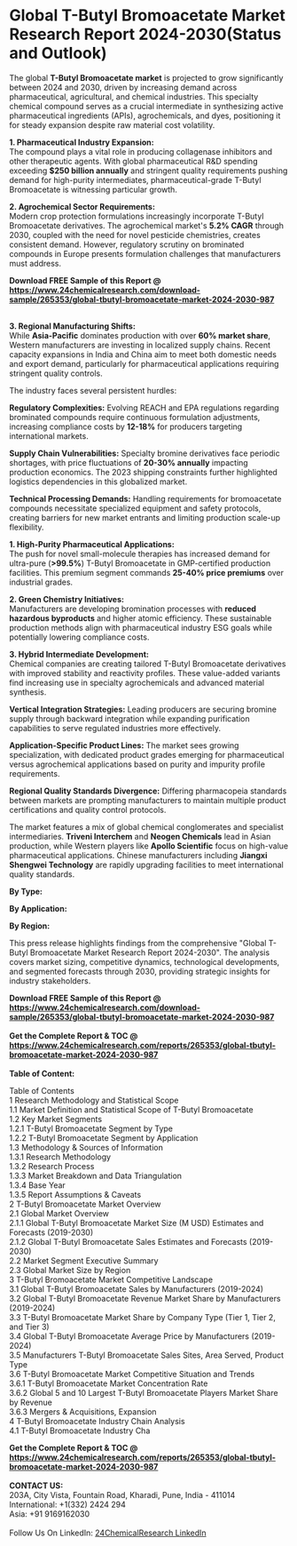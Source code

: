 <h1>Global T-Butyl Bromoacetate Market Research Report 2024-2030(Status and Outlook)</h1><p>The global <strong>T-Butyl Bromoacetate market</strong> is projected to grow significantly between 2024 and 2030, driven by increasing demand across pharmaceutical, agricultural, and chemical industries. This specialty chemical compound serves as a crucial intermediate in synthesizing active pharmaceutical ingredients (APIs), agrochemicals, and dyes, positioning it for steady expansion despite raw material cost volatility.</p><p><strong>1. Pharmaceutical Industry Expansion:</strong><br>
The compound plays a vital role in producing collagenase inhibitors and other therapeutic agents. With global pharmaceutical R&amp;D spending exceeding <strong>$250 billion annually</strong> and stringent quality requirements pushing demand for high-purity intermediates, pharmaceutical-grade T-Butyl Bromoacetate is witnessing particular growth.</p><p><strong>2. Agrochemical Sector Requirements:</strong><br>
Modern crop protection formulations increasingly incorporate T-Butyl Bromoacetate derivatives. The agrochemical market's <strong>5.2% CAGR</strong> through 2030, coupled with the need for novel pesticide chemistries, creates consistent demand. However, regulatory scrutiny on brominated compounds in Europe presents formulation challenges that manufacturers must address.</p><div><b>Download FREE Sample of this Report @ 
            <a href="https://www.24chemicalresearch.com/download-sample/265353/global-tbutyl-bromoacetate-market-2024-2030-987">
            https://www.24chemicalresearch.com/download-sample/265353/global-tbutyl-bromoacetate-market-2024-2030-987</a></b></div><br><p><strong>3. Regional Manufacturing Shifts:</strong><br>
While <strong>Asia-Pacific</strong> dominates production with over <strong>60% market share</strong>, Western manufacturers are investing in localized supply chains. Recent capacity expansions in India and China aim to meet both domestic needs and export demand, particularly for pharmaceutical applications requiring stringent quality controls.</p><p>The industry faces several persistent hurdles:</p><p><strong>Regulatory Complexities:</strong> Evolving REACH and EPA regulations regarding brominated compounds require continuous formulation adjustments, increasing compliance costs by <strong>12-18%</strong> for producers targeting international markets.</p><p><strong>Supply Chain Vulnerabilities:</strong> Specialty bromine derivatives face periodic shortages, with price fluctuations of <strong>20-30% annually</strong> impacting production economics. The 2023 shipping constraints further highlighted logistics dependencies in this globalized market.</p><p><strong>Technical Processing Demands:</strong> Handling requirements for bromoacetate compounds necessitate specialized equipment and safety protocols, creating barriers for new market entrants and limiting production scale-up flexibility.</p><p><strong>1. High-Purity Pharmaceutical Applications:</strong><br>
The push for novel small-molecule therapies has increased demand for ultra-pure (<strong>&gt;99.5%</strong>) T-Butyl Bromoacetate in GMP-certified production facilities. This premium segment commands <strong>25-40% price premiums</strong> over industrial grades.</p><p><strong>2. Green Chemistry Initiatives:</strong><br>
Manufacturers are developing bromination processes with <strong>reduced hazardous byproducts</strong> and higher atomic efficiency. These sustainable production methods align with pharmaceutical industry ESG goals while potentially lowering compliance costs.</p><p><strong>3. Hybrid Intermediate Development:</strong><br>
Chemical companies are creating tailored T-Butyl Bromoacetate derivatives with improved stability and reactivity profiles. These value-added variants find increasing use in specialty agrochemicals and advanced material synthesis.</p><p><strong>Vertical Integration Strategies:</strong> Leading producers are securing bromine supply through backward integration while expanding purification capabilities to serve regulated industries more effectively.</p><p><strong>Application-Specific Product Lines:</strong> The market sees growing specialization, with dedicated product grades emerging for pharmaceutical versus agrochemical applications based on purity and impurity profile requirements.</p><p><strong>Regional Quality Standards Divergence:</strong> Differing pharmacopeia standards between markets are prompting manufacturers to maintain multiple product certifications and quality control protocols.</p><p>The market features a mix of global chemical conglomerates and specialist intermediaries. <strong>Triveni Interchem</strong> and <strong>Neogen Chemicals</strong> lead in Asian production, while Western players like <strong>Apollo Scientific</strong> focus on high-value pharmaceutical applications. Chinese manufacturers including <strong>Jiangxi Shengwei Technology</strong> are rapidly upgrading facilities to meet international quality standards.</p><p><strong>By Type:</strong></p><p><strong>By Application:</strong></p><p><strong>By Region:</strong></p><p>This press release highlights findings from the comprehensive "Global T-Butyl Bromoacetate Market Research Report 2024-2030". The analysis covers market sizing, competitive dynamics, technological developments, and segmented forecasts through 2030, providing strategic insights for industry stakeholders.</p><div><b>Download FREE Sample of this Report @ 
            <a href="https://www.24chemicalresearch.com/download-sample/265353/global-tbutyl-bromoacetate-market-2024-2030-987">
            https://www.24chemicalresearch.com/download-sample/265353/global-tbutyl-bromoacetate-market-2024-2030-987</a></b></div><br><div><b>Get the Complete Report & TOC @ 
            <a href="https://www.24chemicalresearch.com/reports/265353/global-tbutyl-bromoacetate-market-2024-2030-987">
            https://www.24chemicalresearch.com/reports/265353/global-tbutyl-bromoacetate-market-2024-2030-987</a></b></div><br>
            <b>Table of Content:</b><p>Table of Contents<br />
1 Research Methodology and Statistical Scope<br />
1.1 Market Definition and Statistical Scope of T-Butyl Bromoacetate<br />
1.2 Key Market Segments<br />
1.2.1 T-Butyl Bromoacetate Segment by Type<br />
1.2.2 T-Butyl Bromoacetate Segment by Application<br />
1.3 Methodology & Sources of Information<br />
1.3.1 Research Methodology<br />
1.3.2 Research Process<br />
1.3.3 Market Breakdown and Data Triangulation<br />
1.3.4 Base Year<br />
1.3.5 Report Assumptions & Caveats<br />
2 T-Butyl Bromoacetate Market Overview<br />
2.1 Global Market Overview<br />
2.1.1 Global T-Butyl Bromoacetate Market Size (M USD) Estimates and Forecasts (2019-2030)<br />
2.1.2 Global T-Butyl Bromoacetate Sales Estimates and Forecasts (2019-2030)<br />
2.2 Market Segment Executive Summary<br />
2.3 Global Market Size by Region<br />
3 T-Butyl Bromoacetate Market Competitive Landscape<br />
3.1 Global T-Butyl Bromoacetate Sales by Manufacturers (2019-2024)<br />
3.2 Global T-Butyl Bromoacetate Revenue Market Share by Manufacturers (2019-2024)<br />
3.3 T-Butyl Bromoacetate Market Share by Company Type (Tier 1, Tier 2, and Tier 3)<br />
3.4 Global T-Butyl Bromoacetate Average Price by Manufacturers (2019-2024)<br />
3.5 Manufacturers T-Butyl Bromoacetate Sales Sites, Area Served, Product Type<br />
3.6 T-Butyl Bromoacetate Market Competitive Situation and Trends<br />
3.6.1 T-Butyl Bromoacetate Market Concentration Rate<br />
3.6.2 Global 5 and 10 Largest T-Butyl Bromoacetate Players Market Share by Revenue<br />
3.6.3 Mergers & Acquisitions, Expansion<br />
4 T-Butyl Bromoacetate Industry Chain Analysis<br />
4.1 T-Butyl Bromoacetate Industry Cha</p><div><b>Get the Complete Report & TOC @ 
            <a href="https://www.24chemicalresearch.com/reports/265353/global-tbutyl-bromoacetate-market-2024-2030-987">
            https://www.24chemicalresearch.com/reports/265353/global-tbutyl-bromoacetate-market-2024-2030-987</a></b></div><br><b>CONTACT US:</b><br>
            203A, City Vista, Fountain Road, Kharadi, Pune, India - 411014<br>
            International: +1(332) 2424 294<br>
            Asia: +91 9169162030 <br><br>
            Follow Us On LinkedIn: <a href="https://www.linkedin.com/company/24chemicalresearch/">24ChemicalResearch LinkedIn</a>